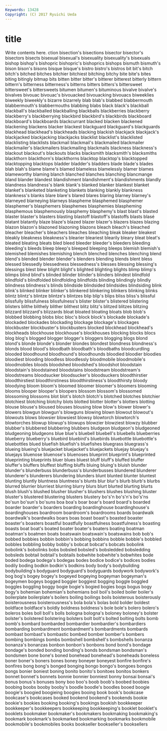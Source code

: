 ```yaml
---
Keywords: 13428 
Copyright: (C) 2017 Ryuichi Ueda
---
```


# title

Write contents here.
ction
bisection's bisections bisector bisector's bisectors bisects bisexual bisexual's bisexuality bisexuality's
bisexuals bishop bishop's bishopric bishopric's bishoprics bishops bismuth bismuth's bison
bison's bisons bisque bisque's bistro bistro's bistros bit bit's bitch
bitch's bitched bitches bitchier bitchiest bitching bitchy bite bite's bites
biting bitingly bitmap bits bitten bitter bitter's bitterer bitterest bitterly
bittern bittern's bitterness bitterness's bitterns bitters bitters's bittersweet bittersweet's bittersweets
bitumen bitumen's bituminous bivalve bivalve's bivalves bivouac bivouac's bivouacked bivouacking
bivouacs biweeklies biweekly biweekly's bizarre bizarrely blab blab's blabbed blabbermouth
blabbermouth's blabbermouths blabbing blabs black black's blackball blackball's blackballed blackballing
blackballs blackberries blackberry blackberry's blackberrying blackbird blackbird's blackbirds blackboard blackboard's
blackboards blackcurrant blacked blacken blackened blackening blackens blacker blackest blackguard
blackguard's blackguards blackhead blackhead's blackheads blacking blackish blackjack blackjack's blackjacked
blackjacking blackjacks blacklist blacklist's blacklisted blacklisting blacklists blackmail blackmail's blackmailed
blackmailer blackmailer's blackmailers blackmailing blackmails blackness blackness's blackout blackout's blackouts
blacks blacksmith blacksmith's blacksmiths blackthorn blackthorn's blackthorns blacktop blacktop's blacktopped
blacktopping blacktops bladder bladder's bladders blade blade's blades blah blah's
blame blame's blamed blameless blamelessly blamer blames blameworthy blaming blanch
blanched blanches blanching blancmange bland blander blandest blandishment blandishment's blandishments
blandly blandness blandness's blank blank's blanked blanker blankest blanket blanket's
blanketed blanketing blankets blanking blankly blankness blankness's blanks blare blare's
blared blares blaring blarney blarney's blarneyed blarneying blarneys blaspheme blasphemed
blasphemer blasphemer's blasphemers blasphemes blasphemies blaspheming blasphemous blasphemously blasphemy blasphemy's
blast blast's blasted blaster blaster's blasters blasting blastoff blastoff's blastoffs
blasts blasé blatant blatantly blaze blaze's blazed blazer blazer's blazers
blazes blazing blazon blazon's blazoned blazoning blazons bleach bleach's bleached
bleacher bleacher's bleachers bleaches bleaching bleak bleaker bleakest bleakly bleakness
bleakness's blearier bleariest blearily bleary bleat bleat's bleated bleating bleats
bled bleed bleeder bleeder's bleeders bleeding bleeding's bleeds bleep bleep's
bleeped bleeping bleeps blemish blemish's blemished blemishes blemishing blench blenched
blenches blenching blend blend's blended blender blender's blenders blending blends
blent bless blessed blessedly blessedness blessedness's blesses blessing blessing's blessings
blest blew blight blight's blighted blighting blights blimp blimp's blimps
blind blind's blinded blinder blinder's blinders blindest blindfold blindfold's blindfolded
blindfolding blindfolds blinding blindingly blindly blindness blindness's blinds blindside blindsided
blindsides blindsiding blink blink's blinked blinker blinker's blinkered blinkering blinkers
blinking blinks blintz blintz's blintze blintze's blintzes blip blip's blips
bliss bliss's blissful blissfully blissfulness blissfulness's blister blister's blistered blistering
blisters blithe blithely blither blithest blitz blitz's blitzed blitzes blitzing
blizzard blizzard's blizzards bloat bloated bloating bloats blob blob's blobbed
blobbing blobs bloc bloc's block block's blockade blockade's blockaded blockades
blockading blockage blockage's blockages blockbuster blockbuster's blockbusters blocked blockhead blockhead's
blockheads blockhouse blockhouse's blockhouses blocking blocks blocs blog blog's blogged
blogger blogger's bloggers blogging blogs blond blond's blonde blonde's blonder
blondes blondest blondness blondness's blonds blood blood's bloodbath bloodbath's bloodbaths
bloodcurdling blooded bloodhound bloodhound's bloodhounds bloodied bloodier bloodies bloodiest blooding
bloodless bloodlessly bloodmobile bloodmobile's bloodmobiles bloods bloodshed bloodshed's bloodshot bloodstain
bloodstain's bloodstained bloodstains bloodstream bloodstream's bloodstreams bloodsucker bloodsucker's bloodsuckers bloodthirstier
bloodthirstiest bloodthirstiness bloodthirstiness's bloodthirsty bloody bloodying bloom bloom's bloomed bloomer
bloomer's bloomers blooming blooms blooper blooper's bloopers blossom blossom's blossomed
blossoming blossoms blot blot's blotch blotch's blotched blotches blotchier blotchiest
blotching blotchy blots blotted blotter blotter's blotters blotting blouse blouse's
bloused blouses blousing blow blow's blower blower's blowers blowgun blowgun's
blowguns blowing blown blowout blowout's blowouts blows blowsier blowsiest blowsy
blowtorch blowtorch's blowtorches blowup blowup's blowups blowzier blowziest blowzy blubber
blubber's blubbered blubbering blubbers bludgeon bludgeon's bludgeoned bludgeoning bludgeons blue
blue's bluebell bluebell's bluebells blueberries blueberry blueberry's bluebird bluebird's bluebirds
bluebottle bluebottle's bluebottles blued bluefish bluefish's bluefishes bluegrass bluegrass's blueing
blueing's bluejacket bluejacket's bluejackets bluejay bluejay's bluejays bluenose bluenose's bluenoses
blueprint blueprint's blueprinted blueprinting blueprints bluer blues bluest bluff bluff's
bluffed bluffer bluffer's bluffers bluffest bluffing bluffs bluing bluing's bluish
blunder blunder's blunderbuss blunderbuss's blunderbusses blundered blunderer blunderer's blunderers blundering
blunders blunt blunted blunter bluntest blunting bluntly bluntness bluntness's blunts
blur blur's blurb blurb's blurbs blurred blurrier blurriest blurring blurry
blurs blurt blurted blurting blurts blush blush's blushed blusher blusher's
blushers blushes blushing bluster bluster's blustered blustering blusters blustery bo's'n
bo's'n's bo's'ns bo'sun bo'sun's bo'suns boa boa's boar boar's board
board's boarded boarder boarder's boarders boarding boardinghouse boardinghouse's boardinghouses boardroom
boardroom's boardrooms boards boardwalk boardwalk's boardwalks boars boas boast boast's
boasted boaster boaster's boasters boastful boastfully boastfulness boastfulness's boasting boasts
boat boat's boated boater boater's boaters boating boatman boatman's boatmen
boats boatswain boatswain's boatswains bob bob's bobbed bobbies bobbin bobbin's
bobbing bobbins bobble bobble's bobbled bobbles bobbling bobby bobby's bobcat
bobcat's bobcats bobolink bobolink's bobolinks bobs bobsled bobsled's bobsledded bobsledding
bobsleds bobtail bobtail's bobtails bobwhite bobwhite's bobwhites bode boded bodega
bodega's bodegas bodes bodice bodice's bodices bodies bodily boding bodkin
bodkin's bodkins body body's bodybuilding bodybuilding's bodyguard bodyguard's bodyguards bodywork
bodywork's bog bog's bogey bogey's bogeyed bogeying bogeyman bogeyman's bogeymen
bogeys bogged boggier boggiest bogging boggle boggled boggles boggling boggy
bogie bogie's bogied bogies bogs bogus bogy bogy's bohemian bohemian's
bohemians boil boil's boiled boiler boiler's boilerplate boilerplate's boilers boiling
boilings boils boisterous boisterously boisterousness boisterousness's bola bola's bolas bold
bolder boldest boldface boldface's boldly boldness boldness's bole bole's bolero
bolero's boleros boles boll boll's bolls bologna bologna's boloney boloney's
bolster bolster's bolstered bolstering bolsters bolt bolt's bolted bolting bolts
bomb bomb's bombard bombarded bombardier bombardier's bombardiers bombarding bombardment bombardment's
bombardments bombards bombast bombast's bombastic bombed bomber bomber's bombers bombing
bombings bombs bombshell bombshell's bombshells bonanza bonanza's bonanzas bonbon bonbon's
bonbons bond bond's bondage bondage's bonded bonding bonding's bonds bondsman
bondsman's bondsmen bone bone's boned bonehead bonehead's boneheads boneless boner
boner's boners bones boney boneyer boneyest bonfire bonfire's bonfires bong
bong's bonged bonging bongo bongo's bongoes bongos bongs bonier boniest
boning bonito bonito's bonitoes bonitos bonkers bonnet bonnet's bonnets bonnie
bonnier bonniest bonny bonsai bonsai's bonus bonus's bonuses bony boo
boo's boob boob's boobed boobies boobing boobs booby booby's boodle
boodle's boodles booed boogie boogie's boogied boogieing boogies booing book
book's bookcase bookcase's bookcases booked bookend bookend's bookends bookie bookie's
bookies booking booking's bookings bookish bookkeeper bookkeeper's bookkeepers bookkeeping bookkeeping's
booklet booklet's booklets bookmaker bookmaker's bookmakers bookmaking bookmaking's bookmark bookmark's
bookmarked bookmarking bookmarks bookmobile bookmobile's bookmobiles books bookseller bookseller's booksellers
